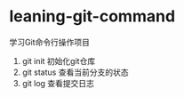 # leaning-git-command
学习Git命令行操作项目

1. git init  初始化git仓库
2. git status 查看当前分支的状态
3. git log 查看提交日志
